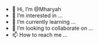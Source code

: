 - 👋 Hi, I’m @Mharyah
- 👀 I’m interested in ...
- 🌱 I’m currently learning ...
- 💞️ I’m looking to collaborate on ...
- 📫 How to reach me ...

<!---
Mharyah/Mharyah is a ✨ special ✨ repository because its `README.md` (this file) appears on your GitHub profile.
You can click the Preview link to take a look at your changes.
--->
